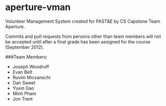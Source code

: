 aperture-vman
=============

Volunteer Management System created for PAST&E by CS Capstone Team Aperture. 

Commits and pull requests from persons other than team members will not be accepted 
until after a final grade has been assigned for the course (September 2012).

###Team Members:
* Joseph Woodruff
* Evan Belt
* Ruvim Micsanschi
* Dan Sweet
* Yuxin Gao
* Minh Pham
* Jon Trent
